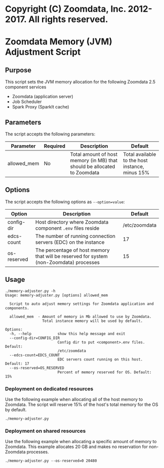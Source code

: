 # Copyright (C) Zoomdata, Inc. 2012-2017. All rights reserved.

# Zoomdata Memory (JVM) Adjustment Script

## Purpose
This script sets the JVM memory allocation for the following Zoomdata 2.5 component services
- Zoomdata (application server)
- Job Scheduler
- Spark Proxy (SparkIt cache)

## Parameters
The script accepts the following parameters:

| Parameter |  Required  |  Description  |  Default  |
| --- | --- | --- | --- |
| allowed_mem | No | Total amount of host memory (in MB) that should be allocated to Zoomdata | Total available to the host instance, minus 15%

## Options
The script accepts the following options as `--option=value`:

| Option |  Description  |  Default  |
| --- | --- | --- |
| config-dir | Host directory where Zoomdata component `.env` files reside | /etc/zoomdata
| edcs-count | The number of running connection servers (EDC) on the instance | 17
| os-reserved | The percentage of host memory that will be reserved for system (non-Zoomdata) processes | 15

## Usage
```
./memory-adjuster.py -h
Usage: memory-adjuster.py [options] allowed_mem

  Script to auto adjust memory settings for Zoomdata application and components.

  allowed_mem  - Amount of memory in Mb allowed to use by Zoomdata.
                 Total instance memory will be used by default.

Options:
  -h, --help            show this help message and exit
  --config-dir=CONFIG_DIR
                        Config dir to put <component>.env files. Default:
                        /etc/zoomdata
  --edcs-count=EDCS_COUNT
                        EDC servers count running on this host. Default: 17
  --os-reserved=OS_RESERVED
                        Percent of memory reserved for OS. Default: 15%
```

### Deployment on dedicated resources
Use the following example when allocating all of the host memory to Zoomdata. The script will reserve 15% of the host's total memory for the OS by default.
```
./memory-adjuster.py
```

### Deployment on shared resources
Use the following example when allocating a specific amount of memory to Zoomdata. This example allocates 20 GB and makes no reservation for non-Zoomdata processes.
```
./memory-adjuster.py --os-reserved=0 20480
```
